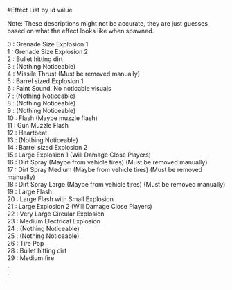 #Effect List by Id value  

Note: These descriptions might not be accurate, they are just guesses based on what the effect looks like when spawned.  

0 : Grenade Size Explosion 1  
1 : Grenade Size Explosion 2  
2 : Bullet hitting dirt   
3 : (Nothing Noticeable)  
4 : Missile Thrust (Must be removed manually)  
5 : Barrel sized Explosion 1   
6 : Faint Sound, No noticable visuals  
7 : (Nothing Noticeable)  
8 : (Nothing Noticeable)  
9 : (Nothing Noticeable)  
10 : Flash (Maybe muzzle flash)  
11 : Gun Muzzle Flash  
12 : Heartbeat  
13 : (Nothing Noticeable)  
14 : Barrel sized Explosion 2  
15 : Large Explosion 1 (Will Damage Close Players)  
16 : Dirt Spray (Maybe from vehicle tires) (Must be removed manually)    
17 : Dirt Spray Medium (Maybe from vehicle tires) (Must be removed manually)    
18 : Dirt Spray Large (Maybe from vehicle tires) (Must be removed manually)  
19 : Large Flash  
20 : Large Flash with Small Explosion  
21 : Large Explosion 2 (Will Damage Close Players)  
22 : Very Large Circular Explosion  
23 : Medium Electrical Explosion  
24 : (Nothing Noticeable)  
25 : (Nothing Noticeable)  
26 : Tire Pop  
28 : Bullet hitting dirt  
29 : Medium fire  
.  
.  
.  